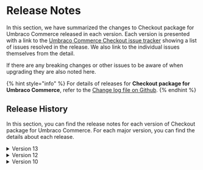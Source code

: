 # Release Notes

In this section, we have summarized the changes to Checkout package for Umbraco Commerce released in each version. Each version is presented with a link to the [Umbraco Commerce Checkout issue tracker](https://github.com/umbraco/Umbraco.Commerce.Checkout/issues) showing a list of issues resolved in the release. We also link to the individual issues themselves from the detail.

If there are any breaking changes or other issues to be aware of when upgrading they are also noted here.

{% hint style="info" %}
For details of releases for **Checkout package for Umbraco Commerce**, refer to the [Change log file on Github](../../changelog-archive/package-checkout.md).
{% endhint %}

## Release History

In this section, you can find the release notes for each version of Checkout package for Umbraco Commerce. For each major version, you can find the details about each release.

<details>

<summary>Version 13</summary>

#### 13.1.0-rc1 (February 6th 2024)

* Adds support for dynamic and realtime rates.
* Updates a number of obsolete method calls.

#### 13.0.0 (December 13th 2023)

* Umbraco v13 and Umbraco Commerce v13 support.

</details>

<details>

<summary>Version 12</summary>

#### [12.0.1](https://github.com/umbraco/Umbraco.Commerce.Checkout/issues?q=is%3Aissue+is%3Aclosed+label%3Arelease%2F12.0.1) **(October 18th 2023)**

* Fixed additional issues in [#1](https://github.com/umbraco/Umbraco.Commerce.Checkout/issues/1) due to front-end views having lowercase asset paths, when they should be title case inline with the folder structure, thus causing a 404 on case-sensitive file systems.
  
#### [12.0.0](https://github.com/umbraco/Umbraco.Commerce.Checkout/issues?q=is%3Aissue+is%3Aclosed+label%3Arelease%2F12.0.0) **(July 5th 2023)**

* [Initial product launch](https://umbraco.com/blog/umbraco-commerce-release/)

</details>

<details>

<summary>Version 10</summary>

#### [10.0.2](https://github.com/umbraco/Umbraco.Commerce.Checkout/issues?q=is%3Aissue+is%3Aclosed+label%3Arelease%2F10.0.2) **(October 18th 2023)**

* Fixed additional issues [#1](https://github.com/umbraco/Umbraco.Commerce.Checkout/issues/1) due to front-end views having lowercase asset paths, when they should be title case inline with the folder structure, thus causing a 404 on case-sensitive file systems.
  
#### [10.0.1](https://github.com/umbraco/Umbraco.Commerce.Checkout?q=is%3Aissue+is%3Aclosed+label%3Arelease%2F10.0.1) **(August 15th 2023)**

* Fixed [#1](https://github.com/umbraco/Umbraco.Commerce.Checkout/issues/1) where static assets weren't getting deployed with the NuGet package and so the installer dashboard was 404ing. Static assets are now correctly embedded.

#### [10.0.0](https://github.com/umbraco/Umbraco.Commerce.Checkout/issues?q=is%3Aissue+is%3Aclosed+label%3Arelease%2F10.0.0) **(July 5th 2023)**

* [Initial product launch](https://umbraco.com/blog/umbraco-commerce-release/)

</details>
